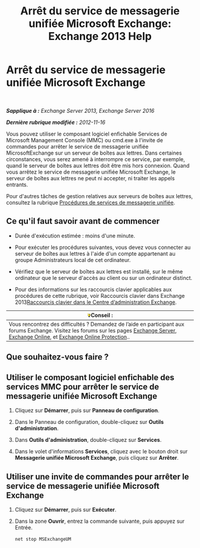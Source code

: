 ﻿---
title: 'Arrêt du service de messagerie unifiée Microsoft Exchange: Exchange 2013 Help'
TOCTitle: Arrêt du service de messagerie unifiée Microsoft Exchange
ms:assetid: 64fa5535-8150-45c6-82e6-d2346892a031
ms:mtpsurl: https://technet.microsoft.com/fr-fr/library/Aa998595(v=EXCHG.150)
ms:contentKeyID: 50555402
ms.date: 04/24/2018
mtps_version: v=EXCHG.150
ms.translationtype: HT
---

# Arrêt du service de messagerie unifiée Microsoft Exchange

 

_**Sapplique à :** Exchange Server 2013, Exchange Server 2016_

_**Dernière rubrique modifiée :** 2012-11-16_

Vous pouvez utiliser le composant logiciel enfichable Services de Microsoft Management Console (MMC) ou cmd.exe à l'invite de commandes pour arrêter le service de messagerie unifiée MicrosoftExchange sur un serveur de boîtes aux lettres. Dans certaines circonstances, vous serez amené à interrompre ce service, par exemple, quand le serveur de boîtes aux lettres doit être mis hors connexion. Quand vous arrêtez le service de messagerie unifiée Microsoft Exchange, le serveur de boîtes aux lettres ne peut ni accepter, ni traiter les appels entrants.

Pour d'autres tâches de gestion relatives aux serveurs de boîtes aux lettres, consultez la rubrique [Procédures de services de messagerie unifiée](um-services-procedures-exchange-2013-help.md).

## Ce qu'il faut savoir avant de commencer

  - Durée d'exécution estimée : moins d'une minute.

  - Pour exécuter les procédures suivantes, vous devez vous connecter au serveur de boîtes aux lettres à l'aide d'un compte appartenant au groupe Administrateurs local de cet ordinateur.

  - Vérifiez que le serveur de boîtes aux lettres est installé, sur le même ordinateur que le serveur d'accès au client ou sur un ordinateur distinct.

  - Pour des informations sur les raccourcis clavier applicables aux procédures de cette rubrique, voir Raccourcis clavier dans Exchange 2013[Raccourcis clavier dans le Centre d’administration Exchange](keyboard-shortcuts-in-the-exchange-admin-center-exchange-online-protection-help.md).

<table>
<thead>
<tr class="header">
<th><img src="images/Bb125224.tip(EXCHG.150).gif" title="Conseil" alt="Conseil" />Conseil :</th>
</tr>
</thead>
<tbody>
<tr class="odd">
<td>Vous rencontrez des difficultés ? Demandez de l’aide en participant aux forums Exchange. Visitez les forums sur les pages <a href="https://go.microsoft.com/fwlink/p/?linkid=60612">Exchange Server</a>, <a href="https://go.microsoft.com/fwlink/p/?linkid=267542">Exchange Online</a>, et <a href="https://go.microsoft.com/fwlink/p/?linkid=285351">Exchange Online Protection</a>..</td>
</tr>
</tbody>
</table>


## Que souhaitez-vous faire ?

## Utiliser le composant logiciel enfichable des services MMC pour arrêter le service de messagerie unifiée Microsoft Exchange

1.  Cliquez sur **Démarrer**, puis sur **Panneau de configuration**.

2.  Dans le Panneau de configuration, double-cliquez sur **Outils d'administration**.

3.  Dans **Outils d'administration**, double-cliquez sur **Services**.

4.  Dans le volet d'informations **Services**, cliquez avec le bouton droit sur **Messagerie unifiée Microsoft Exchange**, puis cliquez sur **Arrêter**.

## Utiliser une invite de commandes pour arrêter le service de messagerie unifiée Microsoft Exchange

1.  Cliquez sur **Démarrer**, puis sur **Exécuter**.

2.  Dans la zone **Ouvrir**, entrez la commande suivante, puis appuyez sur Entrée.
    
        net stop MSExchangeUM

